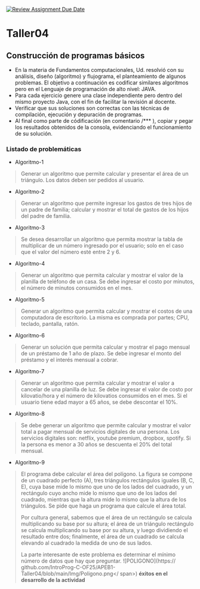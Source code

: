 [![Review Assignment Due Date](https://classroom.github.com/assets/deadline-readme-button-22041afd0340ce965d47ae6ef1cefeee28c7c493a6346c4f15d667ab976d596c.svg)](https://classroom.github.com/a/RJE5HMsp)
# Taller04
## Construcción de programas básicos
* En la materia de Fundamentos computacionales, Ud. resolvió con su análisis,
diseño (algoritmo) y flujograma, el planteamiento de algunos problemas. El objetivo
a continuación es codificar similares algoritmos pero en el Lenguaje de
programación de alto nivel: JAVA.
* Para cada ejercicio genere una clase independiente pero dentro del mismo proyecto
Java, con el fin de facilitar la revisión al docente.
* Verificar que sus soluciones son correctas con las técnicas de compilación,
ejecución y depuración de programas.
* Al final como parte de códificación (en comentario /*** ), copiar y pegar los
resultados obtenidos de la consola, evidenciando el funcionamiento de su solución.
### Listado de problemáticas
* Algoritmo-1
> Generar un algoritmo que permite calcular y presentar el área de un triángulo.
Los datos deben ser pedidos al usuario.
* Algoritmo-2
> Generar un algoritmo que permite ingresar los gastos de tres hijos de un padre de
familia; calcular y mostrar el total de gastos de los hijos del padre de familia.
* Algoritmo-3
> Se desea desarrollar un algoritmo que permita mostrar la tabla de multiplicar de
un número ingresado por el usuario; solo en el caso que el valor del número esté
entre 2 y 6.
* Algoritmo-4
> Generar un algoritmo que permita calcular y mostrar el valor de la planilla de
teléfono de un casa. Se debe ingresar el costo por minutos, el número de minutos
consumidos en el mes.
* Algoritmo-5
> Generar un algoritmo que permita calcular y mostrar el costos de una computadora
de escritorio. La misma es comprada por partes; CPU, teclado, pantalla, ratón.
* Algoritmo-6
> Generar un solución que permita calcular y mostrar el pago mensual de un préstamo
de 1 año de plazo. Se debe ingresar el monto del préstamo y el interés mensual a
cobrar.
* Algoritmo-7
> Generar un algoritmo que permita calcular y mostrar el valor a cancelar de una
planilla de luz. Se debe ingresar el valor de costo por kilovatio/hora y el número
de kilovatios consumidos en el mes. Si el usuario tiene edad mayor a 65 años, se
debe descontar el 10%.
* Algoritmo-8
> Se debe generar un algoritmo que permite calcular y mostrar el valor total a
pagar mensual de servicios digitales de una persona. Los servicios digitales son:
netflix, youtube premium, dropbox, spotify. Si la persona es menor a 30 años se
descuenta el 20% del total mensual.
* Algoritmo-9
> El programa debe calcular el área del polígono. La figura se compone de un
cuadrado perfecto (A), tres triángulos rectángulos iguales (B, C, E), cuya base
mide lo mismo que uno de los lados del cuadrado, y un rectángulo cuyo ancho mide lo
mismo que uno de los lados del cuadrado, mientras que la altura mide lo mismo que
la altura de los triángulos. Se pide que haga un programa que calcule el área
total.
>
> Por cultura general, sabemos que el área de un rectángulo se calcula
multiplicando su base por su altura; el área de un triángulo rectángulo se calcula
multiplicando su base por su altura, y luego dividiendo el resultado entre dos;
finalmente, el área de un cuadrado se calcula elevando al cuadrado la medida de uno
de sus lados.
>
> La parte interesante de este problema es determinar el mínimo número de datos que
hay que preguntar.
> <span>![</span><span>POLIGONO</span><span>]</span><span>(</span><span>https://
github.com/IntroProg-C-OF25/APEB1-Taller04/blob/main/Img/Poligono.png</
span><span>)</span>
**éxitos en el desarrollo de la actividad**